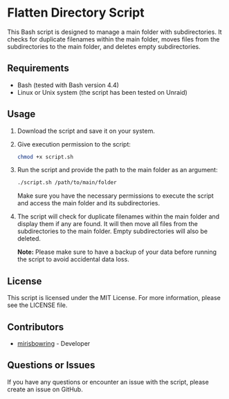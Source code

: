 # Flatten Directory Script

This Bash script is designed to manage a main folder with subdirectories. It checks for duplicate filenames within the main folder, moves files from the subdirectories to the main folder, and deletes empty subdirectories.

## Requirements

- Bash (tested with Bash version 4.4)
- Linux or Unix system (the script has been tested on Unraid)

## Usage

1. Download the script and save it on your system.

2. Give execution permission to the script:
   ````bash
   chmod +x script.sh
   ````

3. Run the script and provide the path to the main folder as an argument:
   ````bash
   ./script.sh /path/to/main/folder
   ````

   Make sure you have the necessary permissions to execute the script and access the main folder and its subdirectories.

4. The script will check for duplicate filenames within the main folder and display them if any are found. It will then move all files from the subdirectories to the main folder. Empty subdirectories will also be deleted.

   **Note:** Please make sure to have a backup of your data before running the script to avoid accidental data loss.
   
## License

This script is licensed under the MIT License. For more information, please see the LICENSE file.

## Contributors

- [mirisbowring](https://github.com/mirisbowring) - Developer

## Questions or Issues

If you have any questions or encounter an issue with the script, please create an issue on GitHub.
